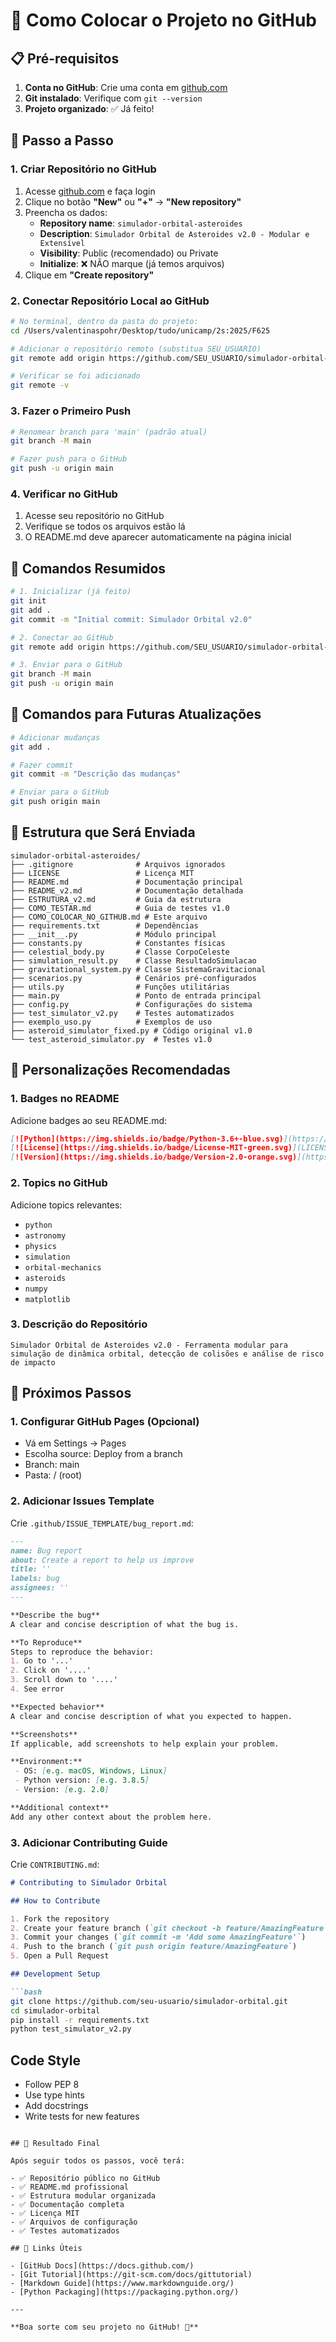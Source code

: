 # 🚀 Como Colocar o Projeto no GitHub

## 📋 Pré-requisitos

1. **Conta no GitHub**: Crie uma conta em [github.com](https://github.com)
2. **Git instalado**: Verifique com `git --version`
3. **Projeto organizado**: ✅ Já feito!

## 🔧 Passo a Passo

### 1. **Criar Repositório no GitHub**

1. Acesse [github.com](https://github.com) e faça login
2. Clique no botão **"New"** ou **"+"** → **"New repository"**
3. Preencha os dados:
   - **Repository name**: `simulador-orbital-asteroides`
   - **Description**: `Simulador Orbital de Asteroides v2.0 - Modular e Extensível`
   - **Visibility**: Public (recomendado) ou Private
   - **Initialize**: ❌ NÃO marque (já temos arquivos)
4. Clique em **"Create repository"**

### 2. **Conectar Repositório Local ao GitHub**

```bash
# No terminal, dentro da pasta do projeto:
cd /Users/valentinaspohr/Desktop/tudo/unicamp/2s:2025/F625

# Adicionar o repositório remoto (substitua SEU_USUARIO)
git remote add origin https://github.com/SEU_USUARIO/simulador-orbital-asteroides.git

# Verificar se foi adicionado
git remote -v
```

### 3. **Fazer o Primeiro Push**

```bash
# Renomear branch para 'main' (padrão atual)
git branch -M main

# Fazer push para o GitHub
git push -u origin main
```

### 4. **Verificar no GitHub**

1. Acesse seu repositório no GitHub
2. Verifique se todos os arquivos estão lá
3. O README.md deve aparecer automaticamente na página inicial

## 🎯 Comandos Resumidos

```bash
# 1. Inicializar (já feito)
git init
git add .
git commit -m "Initial commit: Simulador Orbital v2.0"

# 2. Conectar ao GitHub
git remote add origin https://github.com/SEU_USUARIO/simulador-orbital-asteroides.git

# 3. Enviar para o GitHub
git branch -M main
git push -u origin main
```

## 🔄 Comandos para Futuras Atualizações

```bash
# Adicionar mudanças
git add .

# Fazer commit
git commit -m "Descrição das mudanças"

# Enviar para o GitHub
git push origin main
```

## 📁 Estrutura que Será Enviada

```
simulador-orbital-asteroides/
├── .gitignore              # Arquivos ignorados
├── LICENSE                 # Licença MIT
├── README.md               # Documentação principal
├── README_v2.md            # Documentação detalhada
├── ESTRUTURA_v2.md         # Guia da estrutura
├── COMO_TESTAR.md          # Guia de testes v1.0
├── COMO_COLOCAR_NO_GITHUB.md # Este arquivo
├── requirements.txt        # Dependências
├── __init__.py             # Módulo principal
├── constants.py            # Constantes físicas
├── celestial_body.py       # Classe CorpoCeleste
├── simulation_result.py    # Classe ResultadoSimulacao
├── gravitational_system.py # Classe SistemaGravitacional
├── scenarios.py            # Cenários pré-configurados
├── utils.py                # Funções utilitárias
├── main.py                 # Ponto de entrada principal
├── config.py               # Configurações do sistema
├── test_simulator_v2.py    # Testes automatizados
├── exemplo_uso.py          # Exemplos de uso
├── asteroid_simulator_fixed.py # Código original v1.0
└── test_asteroid_simulator.py  # Testes v1.0
```

## 🎨 Personalizações Recomendadas

### 1. **Badges no README**
Adicione badges ao seu README.md:

```markdown
[![Python](https://img.shields.io/badge/Python-3.6+-blue.svg)](https://python.org)
[![License](https://img.shields.io/badge/License-MIT-green.svg)](LICENSE)
[![Version](https://img.shields.io/badge/Version-2.0-orange.svg)](https://github.com/seu-usuario/simulador-orbital)
```

### 2. **Topics no GitHub**
Adicione topics relevantes:
- `python`
- `astronomy`
- `physics`
- `simulation`
- `orbital-mechanics`
- `asteroids`
- `numpy`
- `matplotlib`

### 3. **Descrição do Repositório**
```
Simulador Orbital de Asteroides v2.0 - Ferramenta modular para simulação de dinâmica orbital, detecção de colisões e análise de risco de impacto
```

## 🚀 Próximos Passos

### 1. **Configurar GitHub Pages** (Opcional)
- Vá em Settings → Pages
- Escolha source: Deploy from a branch
- Branch: main
- Pasta: / (root)

### 2. **Adicionar Issues Template**
Crie `.github/ISSUE_TEMPLATE/bug_report.md`:

```markdown
---
name: Bug report
about: Create a report to help us improve
title: ''
labels: bug
assignees: ''
---

**Describe the bug**
A clear and concise description of what the bug is.

**To Reproduce**
Steps to reproduce the behavior:
1. Go to '...'
2. Click on '....'
3. Scroll down to '....'
4. See error

**Expected behavior**
A clear and concise description of what you expected to happen.

**Screenshots**
If applicable, add screenshots to help explain your problem.

**Environment:**
 - OS: [e.g. macOS, Windows, Linux]
 - Python version: [e.g. 3.8.5]
 - Version: [e.g. 2.0]

**Additional context**
Add any other context about the problem here.
```

### 3. **Adicionar Contributing Guide**
Crie `CONTRIBUTING.md`:

```markdown
# Contributing to Simulador Orbital

## How to Contribute

1. Fork the repository
2. Create your feature branch (`git checkout -b feature/AmazingFeature`)
3. Commit your changes (`git commit -m 'Add some AmazingFeature'`)
4. Push to the branch (`git push origin feature/AmazingFeature`)
5. Open a Pull Request

## Development Setup

```bash
git clone https://github.com/seu-usuario/simulador-orbital.git
cd simulador-orbital
pip install -r requirements.txt
python test_simulator_v2.py
```

## Code Style

- Follow PEP 8
- Use type hints
- Add docstrings
- Write tests for new features
```

## 🎉 Resultado Final

Após seguir todos os passos, você terá:

- ✅ Repositório público no GitHub
- ✅ README.md profissional
- ✅ Estrutura modular organizada
- ✅ Documentação completa
- ✅ Licença MIT
- ✅ Arquivos de configuração
- ✅ Testes automatizados

## 🔗 Links Úteis

- [GitHub Docs](https://docs.github.com/)
- [Git Tutorial](https://git-scm.com/docs/gittutorial)
- [Markdown Guide](https://www.markdownguide.org/)
- [Python Packaging](https://packaging.python.org/)

---

**Boa sorte com seu projeto no GitHub! 🚀**
